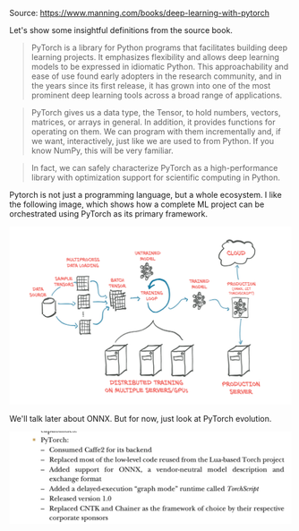 
Source: https://www.manning.com/books/deep-learning-with-pytorch

Let's show some insightful definitions from the source book.


>PyTorch is a library for Python programs that facilitates building deep learning projects. It emphasizes flexibility and allows deep learning models to be expressed in idiomatic Python. This approachability and ease of use found early adopters in the
research community, and in the years since its first release, it has grown into one of
the most prominent deep learning tools across a broad range of applications.

>PyTorch gives us a data type, the Tensor, to hold numbers, vectors, matrices,
or arrays in general. In addition, it provides functions for operating on them. We can
program with them incrementally and, if we want, interactively, just like we are used to
from Python. If you know NumPy, this will be very familiar.


>In fact, we can safely characterize PyTorch as a high-performance library
with optimization support for scientific computing in Python.


Pytorch is not just a programming language, but a whole ecosystem. I like the following image, which shows
how a complete ML project can be orchestrated using PyTorch as its primary framework.

![img_1.png](img_1.png)

We'll talk later about ONNX. But for now, just look at PyTorch evolution.

![img_3.png](img_3.png)




